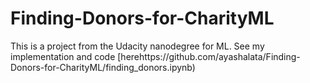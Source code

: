 # Finding-Donors-for-CharityML
This is a project from the Udacity nanodegree for ML. 
See my implementation and code [herehttps://github.com/ayashalata/Finding-Donors-for-CharityML/finding_donors.ipynb)
